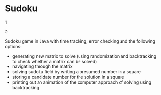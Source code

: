 # Sudoku
1[](src/sudoku/preview1.png)

2[](src/sudoku/preview2.png)

Sudoku game in Java with time tracking, error checking and the following options:
- generating new matrix to solve (using randomization and backtracking to check whether a matrix can be solved)
- navigating through the matrix
- solving sudoku field by writing a presumed number in a square
- storing a candidate number for the solution in a square
- printing out an animation of the computer approach of solving using backtracking
